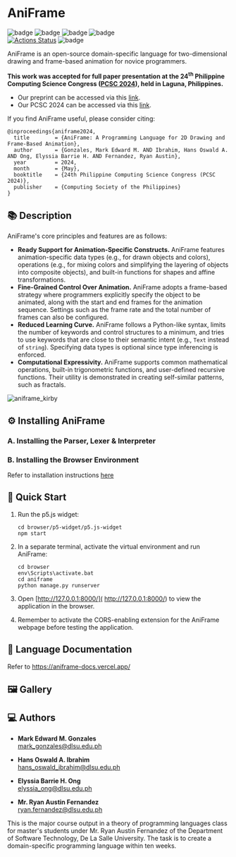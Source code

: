 # AniFrame
![badge][badge-python]
![badge][badge-django]
![badge][badge-django-rest]
![badge][badge-react] <br>
[![Actions Status](https://github.com/memgonzales/aniframe-language/workflows/Check%20for%20syntax%20errors/badge.svg)](https://github.com/memgonzales/aniframe-language/actions)
![badge][badge-github-actions]


AniFrame is an open-source domain-specific language for two-dimensional drawing and frame-based animation for novice programmers. 

**This work was accepted for full paper presentation at the 24<sup>th</sup> Philippine Computing Science Congress ([PCSC 2024](https://pcsc.dlsu.edu.ph/)), held in Laguna, Philippines.**
- Our preprint can be accessed via this [link](https://arxiv.org/abs/2404.10250).
- Our PCSC 2024 can be accessed via this [link]().

If you find AniFrame useful, please consider citing:
```
@inproceedings{aniframe2024,
  title        = {AniFrame: A Programming Language for 2D Drawing and Frame-Based Animation},
  author       = {Gonzales, Mark Edward M. AND Ibrahim, Hans Oswald A. AND Ong, Elyssia Barrie H. AND Fernandez, Ryan Austin},
  year         = 2024,
  month        = {May},
  booktitle    = {24th Philippine Computing Science Congress (PCSC 2024)},
  publisher    = {Computing Society of the Philippines}
}
```

## 📚 Description

AniFrame's core principles and features are as follows:
- **Ready Support for Animation-Specific Constructs.** AniFrame features animation-specific data types (e.g., for drawn objects and colors), operations (e.g., for mixing colors and simplifying the layering of objects into composite objects), and built-in functions for shapes and affine transformations.
- **Fine-Grained Control Over Animation.** AniFrame adopts a frame-based strategy where programmers explicitly specify the object to be animated, along with the start and end frames for the animation sequence. Settings such as the frame rate and the total number of frames can also be configured.
- **Reduced Learning Curve.** AniFrame follows a Python-like syntax, limits the number of keywords and control structures to a minimum, and tries to use keywords that are close to their semantic intent (e.g., `Text` instead of `string`). Specifying data types is optional since type inferencing is enforced.  
- **Computational Expressivity.** AniFrame supports common mathematical operations, built-in trigonometric functions, and user-defined recursive functions. Their utility is demonstrated in creating self-similar patterns, such as fractals.

![aniframe_kirby](https://github.com/memgonzales/aniframe-language/assets/44253974/bdcf7a0b-b5fa-40ad-a4f6-7492b7e922f4)

## ⚙️ Installing AniFrame

### A. Installing the Parser, Lexer & Interpreter

### B. Installing the Browser Environment

Refer to installation instructions [here](https://github.com/memgonzales/aniframe-language/blob/main/browser/README.md)

## 🚀 Quick Start
1. Run the p5.js widget:
   ```
   cd browser/p5-widget/p5.js-widget
   npm start
   ```
   
1. In a separate terminal, activate the virtual environment and run AniFrame:
   ```
   cd browser
   env\Scripts\activate.bat
   cd aniframe
   python manage.py runserver
   ```
   
1. Open [http://127.0.0.1:8000/]( http://127.0.0.1:8000/) to view the application in the browser.

1. Remember to activate the CORS-enabling extension for the AniFrame webpage before testing the application.
   

## 📒 Language Documentation

Refer to https://aniframe-docs.vercel.app/

## 🖼️ Gallery

## 💻 Authors

-   <b>Mark Edward M. Gonzales</b> <br/>
    mark_gonzales@dlsu.edu.ph <br/> 
    
-   <b>Hans Oswald A. Ibrahim</b> <br/>
    hans_oswald_ibrahim@dlsu.edu.ph <br/>

-   <b>Elyssia Barrie H. Ong</b> <br/>
    elyssia_ong@dlsu.edu.ph <br/>
    
-   <b>Mr. Ryan Austin Fernandez</b> <br/>
    ryan.fernandez@dlsu.edu.ph <br/>    

This is the major course output in a theory of programming languages class for master's students under Mr. Ryan Austin Fernandez of the Department of Software Technology, De La Salle University. The task is to create a domain-specific programming language within ten weeks.

[badge-python]: https://img.shields.io/badge/python-3670A0?style=flat&logo=python&logoColor=white
[badge-django]: https://img.shields.io/badge/django-%23092E20.svg?style=flat&logo=django&logoColor=white
[badge-django-rest]: https://img.shields.io/badge/DJANGO-REST-ff1709?style=flat&logo=django&logoColor=white&color=ff1709&labelColor=gray
[badge-react]: https://img.shields.io/badge/react-%2320232a.svg?style=flat&logo=react&logoColor=%2361DAFB
[badge-github-actions]: https://img.shields.io/badge/GitHub_Actions-2088FF?style=flat&logo=github-actions&logoColor=white
